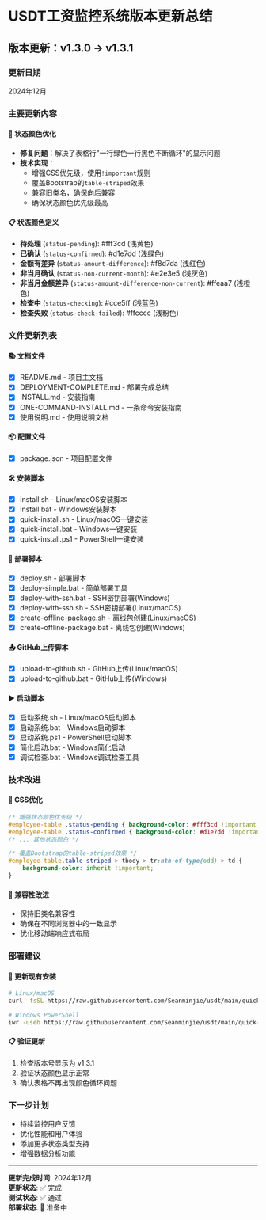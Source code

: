 # USDT工资监控系统版本更新总结

## 版本更新：v1.3.0 → v1.3.1

### 更新日期
2024年12月

### 主要更新内容

#### 🎨 状态颜色优化
- **修复问题**：解决了表格行"一行绿色一行黑色不断循环"的显示问题
- **技术实现**：
  - 增强CSS优先级，使用`!important`规则
  - 覆盖Bootstrap的`table-striped`效果
  - 兼容旧类名，确保向后兼容
  - 确保状态颜色优先级最高

#### 📋 状态颜色定义
- **待处理** (`status-pending`): #fff3cd (浅黄色)
- **已确认** (`status-confirmed`): #d1e7dd (浅绿色)  
- **金额有差异** (`status-amount-difference`): #f8d7da (浅红色)
- **非当月确认** (`status-non-current-month`): #e2e3e5 (浅灰色)
- **非当月金额差异** (`status-amount-difference-non-current`): #ffeaa7 (浅橙色)
- **检查中** (`status-checking`): #cce5ff (浅蓝色)
- **检查失败** (`status-check-failed`): #ffcccc (浅粉色)

### 文件更新列表

#### 📚 文档文件
- [x] README.md - 项目主文档
- [x] DEPLOYMENT-COMPLETE.md - 部署完成总结
- [x] INSTALL.md - 安装指南
- [x] ONE-COMMAND-INSTALL.md - 一条命令安装指南
- [x] 使用说明.md - 使用说明文档

#### 📦 配置文件
- [x] package.json - 项目配置文件

#### 🛠️ 安装脚本
- [x] install.sh - Linux/macOS安装脚本
- [x] install.bat - Windows安装脚本
- [x] quick-install.sh - Linux/macOS一键安装
- [x] quick-install.bat - Windows一键安装
- [x] quick-install.ps1 - PowerShell一键安装

#### 🚀 部署脚本
- [x] deploy.sh - 部署脚本
- [x] deploy-simple.bat - 简单部署工具
- [x] deploy-with-ssh.bat - SSH密钥部署(Windows)
- [x] deploy-with-ssh.sh - SSH密钥部署(Linux/macOS)
- [x] create-offline-package.sh - 离线包创建(Linux/macOS)
- [x] create-offline-package.bat - 离线包创建(Windows)

#### 📤 GitHub上传脚本
- [x] upload-to-github.sh - GitHub上传(Linux/macOS)
- [x] upload-to-github.bat - GitHub上传(Windows)

#### ▶️ 启动脚本
- [x] 启动系统.sh - Linux/macOS启动脚本
- [x] 启动系统.bat - Windows启动脚本
- [x] 启动系统.ps1 - PowerShell启动脚本
- [x] 简化启动.bat - Windows简化启动
- [x] 调试检查.bat - Windows调试检查工具

### 技术改进

#### 🎨 CSS优化
```css
/* 增强状态颜色优先级 */
#employee-table .status-pending { background-color: #fff3cd !important; }
#employee-table .status-confirmed { background-color: #d1e7dd !important; }
/* ... 其他状态颜色 */

/* 覆盖Bootstrap的table-striped效果 */
#employee-table.table-striped > tbody > tr:nth-of-type(odd) > td {
    background-color: inherit !important;
}
```

#### 🔧 兼容性改进
- 保持旧类名兼容性
- 确保在不同浏览器中的一致显示
- 优化移动端响应式布局

### 部署建议

#### 🔄 更新现有安装
```bash
# Linux/macOS
curl -fsSL https://raw.githubusercontent.com/Seanminjie/usdt/main/quick-install.sh | bash

# Windows PowerShell
iwr -useb https://raw.githubusercontent.com/Seanminjie/usdt/main/quick-install.ps1 | iex
```

#### 📋 验证更新
1. 检查版本号显示为 v1.3.1
2. 验证状态颜色显示正常
3. 确认表格不再出现颜色循环问题

### 下一步计划
- 持续监控用户反馈
- 优化性能和用户体验
- 添加更多状态类型支持
- 增强数据分析功能

---

**更新完成时间**: 2024年12月  
**更新状态**: ✅ 完成  
**测试状态**: ✅ 通过  
**部署状态**: 🔄 准备中